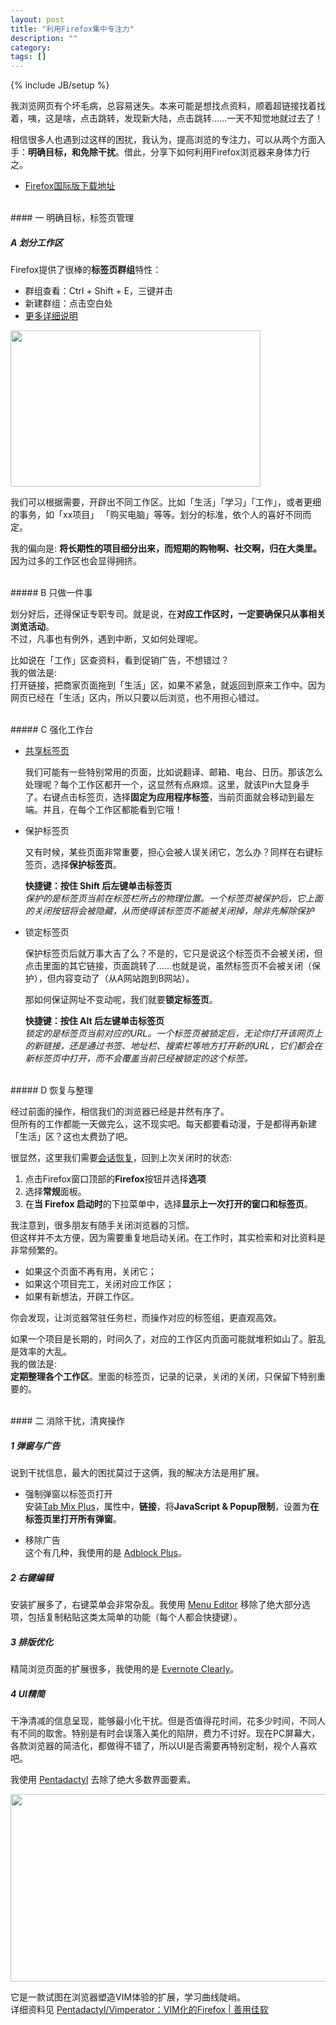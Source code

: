 ```yaml
---
layout: post
title: "利用Firefox集中专注力"
description: ""
category: 
tags: []
---
```

{% include JB/setup %}

我浏览网页有个坏毛病，总容易迷失。本来可能是想找点资料，顺着超链接找着找着，咦，这是啥，点击跳转，发现新大陆，点击跳转……一天不知觉地就过去了！

相信很多人也遇到过这样的困扰，我认为，提高浏览的专注力，可以从两个方面入手：**明确目标，和免除干扰**。借此，分享下如何利用Firefox浏览器来身体力行之。

- [Firefox国际版下载地址](https://www.mozilla.org/en-US/firefox/all/)

</br>
#### 一 明确目标，标签页管理

##### A 划分工作区

Firefox提供了很棒的**标签页群组**特性：

* 群组查看：Ctrl \+ Shift \+ E，三键并击
* 新建群组：点击空白处
* [更多详细说明](https://support.mozilla.org/zh-CN/kb/%E4%BB%80%E4%B9%88%E6%98%AF%E6%A0%87%E7%AD%BE%E9%A1%B5%E7%BE%A4%E7%BB%84%EF%BC%9F) 

<img src="{{ site.url }}/assets/images/img_20130903_203000.jpg" align="middle" width="400" height="250"/>

我们可以根据需要，开辟出不同工作区。比如「生活」「学习」「工作」，或者更细的事务，如「xx项目」 「购买电脑」等等。划分的标准，依个人的喜好不同而定。

我的偏向是: __将长期性的项目细分出来，而短期的购物啊、社交啊，归在大类里。__ 因为过多的工作区也会显得拥挤。

</br>
##### B 只做一件事

划分好后，还得保证专职专司。就是说，在**对应工作区时，一定要确保只从事相关浏览活动**。    
不过，凡事也有例外，遇到中断，又如何处理呢。  

比如说在「工作」区查资料，看到促销广告，不想错过？   
我的做法是:    
打开链接，把商家页面拖到「生活」区，如果不紧急，就返回到原来工作中。因为网页已经在「生活」区内，所以只要以后浏览，也不用担心错过。

</br>
##### C 强化工作台

* [共享标签页](https://support.mozilla.org/zh-CN/kb/%E4%BB%80%E4%B9%88%E6%98%AF%E5%BA%94%E7%94%A8%E7%A8%8B%E5%BA%8F%E6%A0%87%E7%AD%BE%E9%A1%B5)

    我们可能有一些特别常用的页面，比如说翻译、邮箱、电台、日历。那该怎么处理呢？每个工作区都开一个，这显然有点麻烦。这里，就该Pin大显身手了。右键点击标签页，选择**固定为应用程序标签**，当前页面就会移动到最左端。并且，在每个工作区都能看到它哦！

* 保护标签页

    又有时候，某些页面非常重要，担心会被人误关闭它，怎么办？同样在右键标签页，选择**保护标签页**。

    __快捷键：按住 Shift 后左键单击标签页__    
    _保护的是标签页当前在标签栏所占的物理位置。一个标签页被保护后，它上面的关闭按钮将会被隐藏，从而使得该标签页不能被关闭掉，除非先解除保护_

* 锁定标签页

    保护标签页后就万事大吉了么？不是的，它只是说这个标签页不会被关闭，但点击里面的其它链接，页面跳转了……也就是说，虽然标签页不会被关闭（保护），但内容变动了（从A网站跑到B网站）。

    那如何保证网址不变动呢，我们就要**锁定标签页**。

    __快捷键：按住 Alt 后左键单击标签页__     
    _锁定的是标签页当前对应的URL。一个标签页被锁定后，无论你打开该网页上的新链接，还是通过书签、地址栏、搜索栏等地方打开新的URL，它们都会在新标签页中打开，而不会覆盖当前已经被锁定的这个标签。_

</br>
##### D 恢复与整理

经过前面的操作，相信我们的浏览器已经是井然有序了。    
但所有的工作都能一天做完么，这不现实吧。每天都要看动漫，于是都得再新建「生活」区？这也太费劲了吧。    

很显然，这里我们需要[会话恢复](https://support.mozilla.org/zh-CN/kb/%E4%BC%9A%E8%AF%9D%E6%81%A2%E5%A4%8D%E5%8A%9F%E8%83%BD#w_eulgkogyaccu)，回到上次关闭时的状态:

1. 点击Firefox窗口顶部的**Firefox**按钮并选择**选项**    
2. 选择**常规**面板。    
3. 在**当 Firefox 启动时**的下拉菜单中，选择**显示上一次打开的窗口和标签页**。

我注意到，很多朋友有随手关闭浏览器的习惯。    
但这样并不太方便，因为需要重复地启动关闭。在工作时，其实检索和对比资料是非常频繁的。

+ 如果这个页面不再有用，关闭它；
+ 如果这个项目完工，关闭对应工作区；
+ 如果有新想法，开辟工作区。    

你会发现，让浏览器常驻任务栏，而操作对应的标签组，更直观高效。

如果一个项目是长期的，时间久了，对应的工作区内页面可能就堆积如山了。脏乱是效率的大乱。    
我的做法是:     
__定期整理各个工作区__。里面的标签页，记录的记录，关闭的关闭，只保留下特别重要的。

</br>
#### 二 消除干扰，清爽操作

##### 1 弹窗与广告    
说到干扰信息，最大的困扰莫过于这俩，我的解决方法是用扩展。

* 强制弹窗以标签页打开    
安装[Tab Mix Plus](https://addons.mozilla.org/en-US/firefox/addon/tab-mix-plus/)，属性中，**链接**，将**JavaScript & Popup限制**，设置为**在标签页里打开所有弹窗**。

* 移除广告    
这个有几种，我使用的是 [Adblock Plus](https://addons.mozilla.org/en-US/firefox/addon/adblock-plus/)。

##### 2 右键编辑    
安装扩展多了，右键菜单会非常杂乱。我使用 [Menu Editor](https://addons.mozilla.org/en-US/firefox/addon/menu-editor/) 移除了绝大部分选项，包括复制粘贴这类太简单的功能（每个人都会快捷键）。

##### 3 排版优化    
精简浏览页面的扩展很多，我使用的是 [Evernote Clearly](https://addons.mozilla.org/en-US/firefox/addon/clearly/)。

##### 4 UI精简
干净清减的信息呈现，能够最小化干扰。但是否值得花时间，花多少时间，不同人有不同的取舍。特别是有时会误落入美化的陷阱，费力不讨好。现在PC屏幕大，各款浏览器的简洁化，都做得不错了，所以UI是否需要再特别定制，视个人喜欢吧。

我使用 [Pentadactyl](http://5digits.org/nightlies) 去除了绝大多数界面要素。    

<img src="{{ site.url }}/assets/images/img_20130903_210000.jpg" align="middle" width="600" height="300"/>

它是一款试图在浏览器塑造VIM体验的扩展，学习曲线陡峭。    
详细资料见 [Pentadactyl/Vimperator：VIM化的Firefox | 善用佳软](http://xbeta.info/vimperator.htm)






